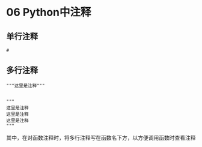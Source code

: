 # 06 Python中注释

## 单行注释

```
# 
```

## 多行注释

```
"""这里是注释"""


"""
这里是注释
这里是注释
这里是注释
"""
```

其中，在对函数注释时，将多行注释写在函数名下方，以方便调用函数时查看注释
